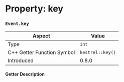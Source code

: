 
# Property: key
### `Event.key`

| Aspect | Value |
| --- | --- |
| Type | `int` |
| C++ Getter Function Symbol | `kestrel::key()` |
| Introduced | 0.8.0 |

#### Getter Description

